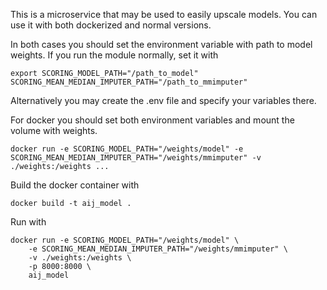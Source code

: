 This is a microservice that may be used to easily upscale models.
You can use it with both dockerized and normal versions.

In both cases you should set the environment variable with path to model weights. If you run the module normally, set it with 

```
export SCORING_MODEL_PATH="/path_to_model" SCORING_MEAN_MEDIAN_IMPUTER_PATH="/path_to_mmimputer"
```
Alternatively you may create the .env file and specify your variables there.

For docker you should set both environment variables and mount the volume with weights.
```
docker run -e SCORING_MODEL_PATH="/weights/model" -e SCORING_MEAN_MEDIAN_IMPUTER_PATH="/weights/mmimputer" -v ./weights:/weights ...
```

Build the docker container with 
```
docker build -t aij_model .
```
Run with
```
docker run -e SCORING_MODEL_PATH="/weights/model" \
	-e SCORING_MEAN_MEDIAN_IMPUTER_PATH="/weights/mmimputer" \
	-v ./weights:/weights \
	-p 8000:8000 \
	aij_model
```
